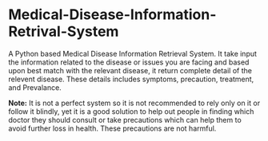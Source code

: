 # Medical-Disease-Information-Retrival-System

A Python based Medical Disease Information Retrieval System. It take input the information related to the disease or issues you are facing and based upon best match with the relevant disease, it return complete detail of the relevent disease. These details includes symptoms, precaution, treatment, and Prevalance.


**Note:** It is not a perfect system so it is not recommended to rely only on it or follow it blindly, yet it is a good solution to help out people in finding which doctor they should consult or take precautions which can help them to avoid further loss in health. These precautions are not harmful.
